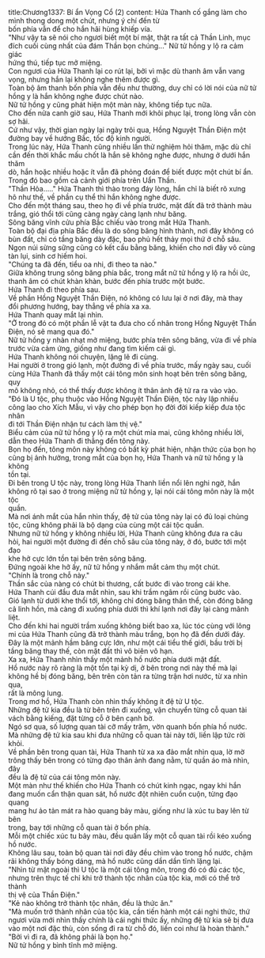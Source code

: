 title:Chương1337: Bí ẩn Vọng Cổ (2)
content:
Hứa Thanh cố gắng làm cho mình thong dong một chút, nhưng ý chí đến từ<br>bốn phía vẫn để cho hắn hãi hùng khiếp vía.<br>"Như vậy ta sẽ nói cho ngươi biết một bí mật, thật ra tất cả Thần Linh, mục<br>đích cuối cùng nhất của đám Thần bọn chúng..." Nữ tử hồng y lộ ra cảm giác<br>hứng thú, tiếp tục mở miệng.<br>Con ngươi của Hứa Thanh lại co rút lại, bởi vì mặc dù thanh âm vẫn vang<br>vọng, nhưng hắn lại không nghe thêm được gì.<br>Toàn bộ âm thanh bốn phía vẫn đều như thường, duy chỉ có lời nói của nữ tử<br>hồng y là hắn không nghe được chút nào.<br>Nữ tử hồng y cũng phát hiện một màn này, không tiếp tục nữa.<br>Cho đến nửa canh giờ sau, Hứa Thanh mới khôi phục lại, trong lòng vẫn còn<br>sợ hãi.<br>Cứ như vậy, thời gian ngày lại ngày trôi qua, Hồng Nguyệt Thần Điện một<br>đường bay về hướng Bắc, tốc độ kinh người.<br>Trong lúc này, Hứa Thanh cũng nhiều lần thử nghiệm hỏi thăm, mặc dù chỉ<br>cần đến thời khắc mấu chốt là hắn sẽ không nghe được, nhưng ở dưới hắn thăm<br>dò, hắn hoặc nhiều hoặc ít vẫn đã phỏng đoán để biết được một chút bí ẩn.<br>Trong đó bao gồm cả cảnh giới phía trên Uẩn Thần.<br>"Thần Hỏa....." Hứa Thanh thì thào trong đáy lòng, hắn chỉ là biết rõ xưng<br>hô như thế, về phần cụ thể thì hắn không nghe được.<br>Cho đến một tháng sau, theo họ đi về phía trước, mặt đất đã trở thành màu<br>trắng, gió thổi tới cũng càng ngày càng lạnh như băng.<br>Sông băng vĩnh cửu phía Bắc chiếu vào trong mắt Hứa Thanh.<br>Toàn bộ đại địa phía Bắc đều là do sông băng hình thành, nơi đây không có<br>bùn đất, chỉ có tầng băng dày đặc, bao phủ hết thảy mọi thứ ở chỗ sâu.<br>Ngọn núi sừng sững cũng có kết cấu bằng băng, khiến cho nơi đây vô cùng<br>tàn lụi, sinh cơ hiếm hoi.<br>"Chúng ta đã đến, tiểu oa nhi, đi theo ta nào."<br>Giữa không trung sông băng phía bắc, trong mắt nữ tử hồng y lộ ra hồi ức,<br>thanh âm có chút khàn khàn, bước đến phía trước một bước.<br>Hứa Thanh đi theo phía sau.<br>Về phần Hồng Nguyệt Thần Điện, nó không có lưu lại ở nơi đây, mà thay<br>đổi phương hướng, bay thẳng về phía xa xa.<br>Hứa Thanh quay mắt lại nhìn.<br>"Ở trong đó có một phần lễ vật ta đưa cho cố nhân trong Hồng Nguyệt Thần<br>Điện, nó sẽ mang qua đó."<br>Nữ tử hồng y nhàn nhạt mở miệng, bước phía trên sông băng, vừa đi về phía<br>trước vừa cảm ứng, giống như đang tìm kiếm cái gì.<br>Hứa Thanh không nói chuyện, lặng lẽ đi cùng.<br>Hai người ở trong gió lạnh, một đường đi về phía trước, mấy ngày sau, cuối<br>cùng Hứa Thanh đã thấy một cái tông môn sinh hoạt bên trên sông băng, quy<br>mô không nhỏ, có thể thấy được không ít thân ảnh đệ tử ra ra vào vào.<br>"Đó là U tộc, phụ thuộc vào Hồng Nguyệt Thần Điện, tộc này lập nhiều<br>công lao cho Xích Mẫu, vì vậy cho phép bọn họ đời đời kiếp kiếp đưa tộc nhân<br>đi tới Thần Điện nhận tư cách làm thị vệ."<br>Biểu cảm của nữ tử hồng y lộ ra một chút mỉa mai, cũng không nhiều lời,<br>dẫn theo Hứa Thanh đi thẳng đến tông này.<br>Bọn họ đến, tông môn này không có bất kỳ phát hiện, nhận thức của bọn họ<br>cũng bị ảnh hưởng, trong mắt của bọn họ, Hứa Thanh và nữ tử hồng y là không<br>tồn tại.<br>Đi bên trong U tộc này, trong lòng Hứa Thanh liền nổi lên nghi ngờ, hắn<br>không rõ tại sao ở trong miệng nữ tử hồng y, lại nói cái tông môn này là một tộc<br>quần.<br>Mà nơi ánh mắt của hắn nhìn thấy, đệ tử của tông này lại có đủ loại chủng<br>tộc, cũng không phải là bộ dạng của cùng một cái tộc quần.<br>Nhưng nữ tử hồng y không nhiều lời, Hứa Thanh cũng không đưa ra câu<br>hỏi, hai người một đường đi đến chỗ sâu của tông này, ở đó, bước tới một đạo<br>khe hở cực lớn tồn tại bên trên sông băng.<br>Đứng ngoài khe hở ấy, nữ tử hồng y nhắm mắt cảm thụ một chút.<br>"Chính là trong chỗ này."<br>Thần sắc của nàng có chút bi thương, cất bước đi vào trong cái khe.<br>Hứa Thanh cúi đầu đưa mắt nhìn, sau khi trầm ngâm rồi cũng bước vào.<br>Gió lạnh từ dưới khe thổi tới, không chỉ đóng băng thân thể, còn đóng băng<br>cả linh hồn, mà càng đi xuống phía dưới thì khí lạnh nơi đây lại càng mãnh liệt.<br>Cho đến khi hai người trầm xuống không biết bao xa, lúc tóc cùng với lông<br>mi của Hứa Thanh cũng đã trở thành màu trắng, bọn họ đã đến dưới đáy.<br>Đây là một mảnh hầm băng cực lớn, như một cái tiểu thế giới, bầu trời bị<br>tầng băng thay thế, còn mặt đất thì vô biên vô hạn.<br>Xa xa, Hứa Thanh nhìn thấy một mảnh hồ nước phía dưới mặt đất.<br>Hồ nước này rõ ràng là một tồn tại kỳ dị, ở bên trong nơi này thế mà lại<br>không hề bị đóng băng, bên trên còn tản ra từng trận hơi nước, từ xa nhìn qua,<br>rất là mông lung.<br>Trong mơ hồ, Hứa Thanh còn nhìn thấy không ít đệ tử U tộc.<br>Những đệ tử kia đều là từ bên trên đi xuống, vận chuyển từng cỗ quan tài<br>vách bằng kiếng, đặt từng cỗ ở bên cạnh bờ.<br>Ngó sơ qua, số lượng quan tài cỡ mấy trăm, vờn quanh bốn phía hồ nước.<br>Mà những đệ tử kia sau khi đưa những cỗ quan tài này tới, liền lập tức rời<br>khỏi.<br>Về phần bên trong quan tài, Hứa Thanh từ xa xa đảo mắt nhìn qua, lờ mờ<br>trông thấy bên trong có từng đạo thân ảnh đang nằm, từ quần áo mà nhìn, đây<br>đều là đệ tử của cái tông môn này.<br>Một màn như thế khiến cho Hứa Thanh có chút kinh ngạc, ngay khi hắn<br>đang muốn cẩn thận quan sát, hồ nước đột nhiên cuồn cuộn, từng đạo quang<br>mang hư ảo tản mát ra hào quang bảy màu, giống như là xúc tu bay lên từ bên<br>trong, bay tới những cỗ quan tài ở bốn phía.<br>Mỗi một chiếc xúc tu bảy màu, đều quấn lấy một cỗ quan tài rồi kéo xuống<br>hồ nước.<br>Không lâu sau, toàn bộ quan tài nơi đây đều chìm vào trong hồ nước, chậm<br>rãi không thấy bóng dáng, mà hồ nước cũng dần dần tĩnh lặng lại.<br>"Nhìn từ mặt ngoài thì U tộc là một cái tông môn, trong đó có đủ các tộc,<br>nhưng trên thực tế chỉ khi trở thành tộc nhân của tộc kia, mới có thể trở thành<br>thị vệ của Thần Điện."<br>"Kẻ nào không trở thành tộc nhân, đều là thức ăn."<br>"Mà muốn trở thành nhân của tộc kia, cần tiến hành một cái nghi thức, thứ<br>ngươi vừa mới nhìn thấy chính là cái nghi thức ấy, những đệ tử kia sẽ bị đưa<br>vào một nơi đặc thù, còn sống đi ra từ chỗ đó, liền coi như là hoàn thành."<br>"Bởi vì đi ra, đã không phải là bọn họ."<br>Nữ tử hồng y bình tĩnh mở miệng.